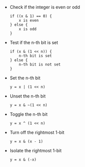  - Check if the integer is even or odd
    ```
    if ((x & 1) == 0) {
        x is even
    } else {
        x is odd
    }
    ```
 - Test if the n-th bit is set
    ```
    if (x & (1 << n)) {
        n-th bit is set
    } else {
        n-th bit is not set
    }
    ```
 - Set the n-th bit
    ```
    y = x | (1 << n)
    ```
 - Unset the n-th bit
    ```
    y = x & ~(1 << n)
    ```
 - Toggle the n-th bit
    ```
    y = x ^ (1 << n)
    ```
 -  Turn off the rightmost 1-bit
    ```
    y = x & (x - 1)
    ```
 -  Isolate the rightmost 1-bit
    ```
    y = x & (-x)
    ```